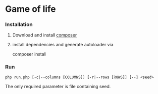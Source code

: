 # Game of life

### Installation

1. Download and install [composer](https://getcomposer.org/download/)
2. install dependencies and generate autoloader via


    composer install
    
    
### Run

    php run.php [-c|--columns [COLUMNS]] [-r|--rows [ROWS]] [--] <seed>
    
The only required parameter is file containing seed.